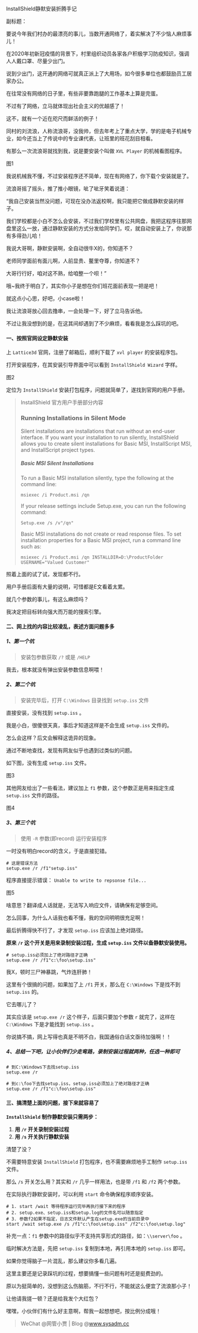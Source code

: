InstallShield静默安装折腾手记

副标题：



要说今年我们村办的最漂亮的事儿，当数开通网络了，着实解决了不少恼人麻烦事儿！

在2020年初新冠疫情的背景下，村里组织动员各家各户积极学习防疫知识，强调人人戴口罩、尽量少出门。

说到少出门，这开通的网络可就真正派上了大用场，如今很多单位也都鼓励员工居家办公。

在往常没有网络的日子里，有些非要靠跑腿的工作基本上算是完蛋。

不过有了网络，立马就体现出社会主义的优越感了！

这不，就有一个近在咫尺而鲜活的例子！



同村的刘流浪，人称流浪哥，没我帅，但去年考上了重点大学，学的是电子机械专业，如今还当上了传说中的专业课代表，让班里的班花刮目相看。

有那么一次流浪哥就找到我，说是要安装个叫做 `XVL Player` 的机械看图程序。

图1



我说机械我不懂，不过安装程序还不简单，现在有网络了，你下载个安装就是了。

流浪哥摇了摇头，推了推小眼镜，呲了呲牙笑着说道：

“我自己安装当然没问题，可现在没办法返校啊，我只能把它做成静默安装的样子。

我们学校都是小白不怎么会安装，不过我们学校里有公共网盘，我把这程序往那网盘里这么一放，通过静默安装的方式分发给同学们，哎，就自动安装上了，你说那有多得劲儿哈！

我说大哥啊，静默安装啊，全自动很牛X的，你知道不？

老师同学面前有面儿啊，人前显贵、鳌里夺尊，你知道不？

大哥行行好，咱对这不熟，给咱整一个呗！”

哦~我终于明白了，其实你小子是想在你们班花面前表现一把是吧！

就这点小心思，好吧，小case啦！

我让流浪哥放心回去撸串，一会处理一下，好了立马告诉他。

不过让我没想到的是，在这其间却遇到了不少麻烦，看看我是怎么踩坑的吧。



#### 一、按照官网设定静默安装

上 `Lattice3d` 官网，注册了邮箱后，顺利下载了 `xvl player` 的安装程序包。

打开安装程序，在其安装引导界面中可以看到 `InstallShield Wizard` 字样。

图2



定位为 `InstallShield` 安装打包程序，问题就简单了，遂找到官网的用户手册。

>InstallShield 官方用户手册部分内容
>
>### Running Installations in Silent Mode
>
>Silent installations are installations that run without an end-user interface. If you want your installation to run silently, InstallShield allows you to create silent installations for Basic MSI, InstallScript MSI, and InstallScript project types.
>
>##### Basic MSI Silent Installations
>
>To run a Basic MSI installation silently, type the following at the command line:
>
>`msiexec /i Product.msi /qn`
>
>If your release settings include Setup.exe, you can run the following command:
>
>`Setup.exe /s /v"/qn"`
>
>Basic MSI installations do not create or read response files. To set installation properties for a Basic MSI project, run a command line such as:
>
>`msiexec /i Product.msi /qn INSTALLDIR=D:\ProductFolder USERNAME="Valued Customer"`

照着上面的试了试，发现都不行。

用户手册后面有大量的说明，可惜都是E文看着太累。

就几个参数的事儿，有这么麻烦吗？

我决定把目标转向强大而万能的搜索引擎。





#### 二、网上找的内容比较凌乱，表述方面问题多多

##### 1、第一个坑

>  安装包参数获取 `/?` 或是 `/HELP`

我去，根本就没有弹出安装参数信息啊喂！



##### 2、第二个坑

> 安装完毕后，打开 `C:\Windows` 目录找到 `setup.iss` 文件

直接安装，没有找到 `setup.iss` 。

我是小白，很傻很天真，事后才知道这样是不会生成 `setup.iss` 文件的。

怎么会这样？后文会解释这诡异的现象。

通过不断地查找，发现有网友似乎也遇到过类似的问题。

如下图，没有生成 `setup.iss` 文件。

图3



其他网友给出了一些看法，建议加上 `f1` 参数，这个参数正是用来指定生成 `setup.iss` 文件的路径。

图4



##### 3、第三个坑

> 使用 `-R` 参数(即record) 运行安装程序

一时没有明白record的含义，于是直接犯错。

```shell
# 这是错误方法
setup.exe /r /f1"setup.iss"
```

程序直接提示错误： `Unable to write to repsonse file...`

图5



啥意思？翻译成人话就是，无法写入响应文件，请确保有足够空间。

怎么回事，为什么人话我也看不懂，我的空间明明很充足啊！





最后折腾得快不行了，才发现 `setup.iss` 应该加上绝对路径。

**原来 `/r` 这个开关是用来录制安装过程，生成 `setup.iss` 文件以备静默安装使用。**

```shell
# setup.iss必须加上了绝对路径才正确
setup.exe /r /f1"c:\foo\setup.iss"
```



我X，顿时三尸神暴跳，气炸连肝肺！

这里有个很搞的问题，如果加了上 `/f1` 开关，那么在 `C:\Windows` 下是找不到 `setup.iss` 的。

它去哪儿了？

其实应该是 `setup.exe /r` 这个样子，后面只要加个参数 `r` 就完了，这样在 `C:\Windows` 下是才能找到 `setup.iss` 。

你说搞不搞，网上写得也真是不明不白，我国通俗白话文亟待加强啊！！



##### 4、总结一下吧，让小伙伴们少走弯路，录制安装过程就两种，任选一种即可

```shell
# 到C:\Windows下去找setup.iss
setup.exe /r

# 到c:\foo下去找setup.iss，setup.iss必须加上了绝对路径才正确
setup.exe /r /f1"c:\foo\setup.iss"
```



#### 三、搞清楚上面的问题，接下来就容易了

**`InstallShield` 制作静默安装只需两步：**

1. **用 `/r` 开关录制安装过程**
2. **用 `/s` 开关执行静默安装**



清楚了没？

不需要特意安装 `InstallShield` 打包程序，也不需要麻烦地手工制作 `setup.iss` 文件。

那么 `/s` 开关怎么用？其实和 `/r` 几乎一样用法，也是带 `/f1` 和 `/f2` 两个参数。



在实际执行静默安装时，可以利用 `start` 命令确保程序顺序安装。

```shell
# 1. start /wait 等待程序运行完毕再执行接下来的程序
# 2. setup.exe、setup.iss和setup.log的文件名可以随意指定
# 3. 参数f2如果不指定，日志文件默认产生在setup.exe的当前目录中
start /wait setup.exe /s /f1"c:\foo\setup.iss" /f2"c:\foo\setup.log"
```

补充一点：`f1` 参数中的路径似乎不支持共享形式的路径，如：`\\server\foo` 。

临时解决方法是，先把 `setup.iss` 复制到本地，再引用本地的 `setup.iss` 即可。



如果你觉得脑子一片混乱，那么建议你多看几遍。

这里主要还是记录踩坑的过程，想要搞懂一些问题有时还是挺费劲的。

原以为挺简单的，没想到这么伤脑筋，不行不行，不能就这么便宜了流浪那小子！

让他请我搓一顿？还是给我发个大红包？

嘿嘿，小伙伴们有什么好主意啊，帮我一起想想吧，按比例分成哦！

> WeChat @网管小贾 | Blog @www.sysadm.cc

